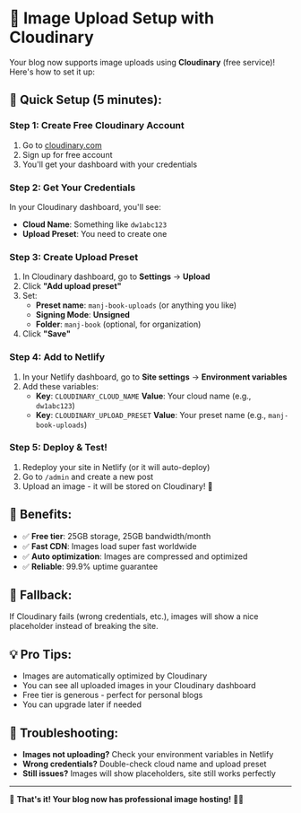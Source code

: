 # 📸 Image Upload Setup with Cloudinary

Your blog now supports image uploads using **Cloudinary** (free service)! Here's how to set it up:

## 🚀 Quick Setup (5 minutes):

### **Step 1: Create Free Cloudinary Account**
1. Go to [cloudinary.com](https://cloudinary.com)
2. Sign up for free account
3. You'll get your dashboard with your credentials

### **Step 2: Get Your Credentials**
In your Cloudinary dashboard, you'll see:
- **Cloud Name**: Something like `dw1abc123`
- **Upload Preset**: You need to create one

### **Step 3: Create Upload Preset**
1. In Cloudinary dashboard, go to **Settings** → **Upload**
2. Click **"Add upload preset"**
3. Set:
   - **Preset name**: `manj-book-uploads` (or anything you like)
   - **Signing Mode**: **Unsigned**
   - **Folder**: `manj-book` (optional, for organization)
4. Click **"Save"**

### **Step 4: Add to Netlify**
1. In your Netlify dashboard, go to **Site settings** → **Environment variables**
2. Add these variables:
   - **Key**: `CLOUDINARY_CLOUD_NAME` **Value**: Your cloud name (e.g., `dw1abc123`)
   - **Key**: `CLOUDINARY_UPLOAD_PRESET` **Value**: Your preset name (e.g., `manj-book-uploads`)

### **Step 5: Deploy & Test!**
1. Redeploy your site in Netlify (or it will auto-deploy)
2. Go to `/admin` and create a new post
3. Upload an image - it will be stored on Cloudinary! 📸

## 🌟 **Benefits:**
- ✅ **Free tier**: 25GB storage, 25GB bandwidth/month
- ✅ **Fast CDN**: Images load super fast worldwide
- ✅ **Auto optimization**: Images are compressed and optimized
- ✅ **Reliable**: 99.9% uptime guarantee

## 🔧 **Fallback:**
If Cloudinary fails (wrong credentials, etc.), images will show a nice placeholder instead of breaking the site.

## 💡 **Pro Tips:**
- Images are automatically optimized by Cloudinary
- You can see all uploaded images in your Cloudinary dashboard
- Free tier is generous - perfect for personal blogs
- You can upgrade later if needed

## 🚨 **Troubleshooting:**
- **Images not uploading?** Check your environment variables in Netlify
- **Wrong credentials?** Double-check cloud name and upload preset
- **Still issues?** Images will show placeholders, site still works perfectly

---

🎉 **That's it! Your blog now has professional image hosting!** 📸✨ 
